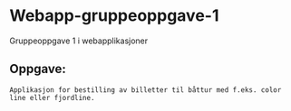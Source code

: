 # Webapp-gruppeoppgave-1
Gruppeoppgave 1 i webapplikasjoner

## Oppgave:
```
Applikasjon for bestilling av billetter til båttur med f.eks. color line eller fjordline.
```


